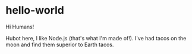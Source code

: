 # hello-world

Hi Humans! 

Hubot here, I like Node.js (that's what I'm made of!).
I've had tacos on the moon and find them superior to Earth tacos.

